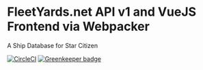 # FleetYards.net API v1 and VueJS Frontend via Webpacker

A Ship Database for Star Citizen

[![CircleCI](https://circleci.com/gh/fleetyards/api/tree/master.svg?style=svg)](https://circleci.com/gh/fleetyards/api/tree/master) [![Greenkeeper badge](https://badges.greenkeeper.io/fleetyards/app.svg)](https://greenkeeper.io/)
